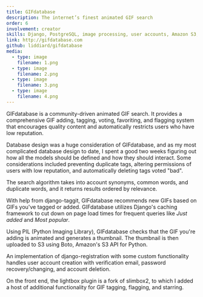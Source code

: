 ```yaml
---
title: GIFdatabase
description: The internet’s finest animated GIF search
order: 6
involvement: creator
skills: Django, PostgreSQL, image processing, user accounts, Amazon S3, caching, jQuery, web development
link: http://gifdatabase.com
github: liddiard/gifdatabase
media:
  - type: image
    filename: 1.png
  - type: image
    filename: 2.png
  - type: image
    filename: 3.png
  - type: image
    filename: 4.png
---
```


GIFdatabase is a community-driven animated GIF search. It provides a comprehensive GIF adding, tagging, voting, favoriting, and flagging system that encourages quality content and automatically restricts users who have low reputation.

Database design was a huge consideration of GIFdatabase, and as my most complicated database design to date, I spent a good two weeks figuring out how all the models should be defined and how they should interact. Some considerations included preventing duplicate tags, altering permissions of users with low reputation, and automatically deleting tags voted "bad".

The search algorithm takes into account synonyms, common words, and duplicate words, and it returns results ordered by relevance.

With help from django-taggit, GIFdatabase recommends new GIFs based on GIFs you've tagged or added. GIFdatabase utilizes Django's caching framework to cut down on page load times for frequent queries like *Just added* and *Most popular*.

Using PIL (Python Imaging Library), GIFdatabase checks that the GIF you're adding is animated and generates a thumbnail. The thumbnail is then uploaded to S3 using Boto, Amazon's S3 API for Python.

An implementation of django-registration with some custom functionality handles user account creation with verification email, password recovery/changing, and account deletion.

On the front end, the lightbox plugin is a fork of slimbox2, to which I added a host of additional functionality for GIF tagging, flagging, and starring.